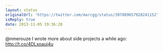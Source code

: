 ```yaml
---
layout: status
originalUrl: 'https://twitter.com/marcgg/status/397809657928241152'
isReply: true
date: 2013-11-05 19:36:28
---
```


@nmerouze I wrote more about side projects a while ago: http://t.co/4DLxoauj4u
